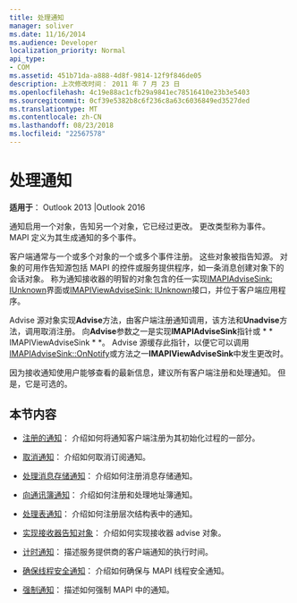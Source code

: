 ```yaml
---
title: 处理通知
manager: soliver
ms.date: 11/16/2014
ms.audience: Developer
localization_priority: Normal
api_type:
- COM
ms.assetid: 451b71da-a888-4d8f-9814-12f9f846de05
description: 上次修改时间： 2011 年 7 月 23 日
ms.openlocfilehash: 4c19e88ac1cfb29a9841ec78516410e23b3e5403
ms.sourcegitcommit: 0cf39e5382b8c6f236c8a63c6036849ed3527ded
ms.translationtype: MT
ms.contentlocale: zh-CN
ms.lasthandoff: 08/23/2018
ms.locfileid: "22567578"
---
```

# <a name="handling-notifications"></a>处理通知

**适用于**： Outlook 2013 |Outlook 2016 
  
通知启用一个对象，告知另一个对象，它已经过更改。 更改类型称为事件。 MAPI 定义为其生成通知的多个事件。 
  
客户端通常与一个或多个对象的一个或多个事件注册。 这些对象被指告知源。 对象的可用作告知源包括 MAPI 的控件或服务提供程序，如一条消息创建对象下的会话对象。 称为通知接收器的明智的对象包含的任一实现[IMAPIAdviseSink: IUnknown](imapiadvisesinkiunknown.md)界面或[IMAPIViewAdviseSink: IUnknown](imapiviewadvisesinkiunknown.md)接口，并位于客户端应用程序。 
  
Advise 源对象实现**Advise**方法，由客户端注册通知调用，该方法和**Unadvise**方法，调用取消注册。 向**Advise**参数之一是实现**IMAPIAdviseSink**指针或 * * IMAPIViewAdviseSink * *。 Advise 源缓存此指针，以便它可以调用[IMAPIAdviseSink::OnNotify](imapiadvisesink-onnotify.md)或方法之一**IMAPIViewAdviseSink**中发生更改时。 
  
因为接收通知使用户能够查看的最新信息，建议所有客户端注册和处理通知。 但是，它是可选的。
  
## <a name="in-this-section"></a>本节内容

- [注册的通知](registering-for-a-notification.md)： 介绍如何将通知客户端注册为其初始化过程的一部分。
    
- [取消通知](canceling-a-notification.md)： 介绍如何取消订阅通知。
    
- [处理消息存储通知](handling-message-store-notification.md)： 介绍如何注册消息存储通知。
    
- [向通讯簿通知](handing-address-book-notification.md)： 介绍如何注册和处理地址簿通知。
    
- [处理表通知](handling-table-notification.md)： 介绍如何注册层次结构表中的通知。
    
- [实现接收器告知对象](implementing-an-advise-sink-object.md)： 介绍如何实现接收器 advise 对象。
    
- [计时通知](timing-a-notification.md)： 描述服务提供商的客户端通知的执行时间。
    
- [确保线程安全通知](ensuring-a-thread-safe-notification.md)： 介绍如何确保与 MAPI 线程安全通知。
    
- [强制通知](forcing-a-notification.md)： 描述如何强制 MAPI 中的通知。
    

